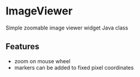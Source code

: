 # ImageViewer
Simple zoomable image viewer widget Java class

## Features
- zoom on mouse wheel
- markers can be added to fixed pixel coordinates
